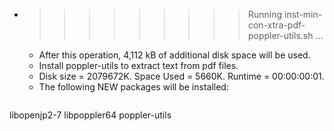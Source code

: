* >>>>>>>>> Running inst-min-con-xtra-pdf-poppler-utils.sh ...
  * After this operation, 4,112 kB of additional disk space will be used.
  * Install poppler-utils to extract text from pdf files.
  * Disk size = 2079672K. Space Used = 5660K. Runtime = 00:00:00:01.
  * The following NEW packages will be installed:
  ```bash
libopenjp2-7 libpoppler64 poppler-utils
  ```
